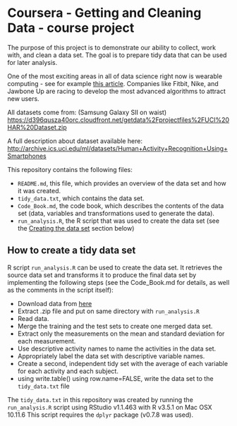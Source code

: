 # Coursera - Getting and Cleaning Data - course project
The purpose of this project is to demonstrate our ability to collect, work with, and clean a data set. The goal is to prepare tidy data that can be used for later analysis.

One of the most exciting areas in all of data science right now is wearable computing - see for example [this article](http://www.insideactivitytracking.com/data-science-activity-tracking-and-the-battle-for-the-worlds-top-sports-brand/). Companies like Fitbit, Nike, and Jawbone Up are racing to develop the most advanced algorithms to attract new users.

All datasets come from: (Samsung Galaxy SII on waist)
https://d396qusza40orc.cloudfront.net/getdata%2Fprojectfiles%2FUCI%20HAR%20Dataset.zip

A full description about dataset available here:
http://archive.ics.uci.edu/ml/datasets/Human+Activity+Recognition+Using+Smartphones


This repository contains the following files:

- `README.md`, this file, which provides an overview of the data set and how it was created.
- `tidy_data.txt`, which contains the data set.
- `Code_Book.md`, the code book, which describes the contents of the data set (data, variables and transformations used to generate the data).
- `run_analysis.R`, the R script that was used to create the data set (see the [Creating the data set](#creating-data-set) section below) 


## How to create a tidy data set
R script `run_analysis.R` can be used to create the data set. It retrieves the source data set and transforms it to produce the final data set by implementing the following steps (see the Code_Book.md for details, as well as the comments in the script itself):

- Download data from [here](https://d396qusza40orc.cloudfront.net/getdata%2Fprojectfiles%2FUCI%20HAR%20Dataset.zip)
- Extract .zip file and put on same directory with `run_analysis.R`
- Read data.
- Merge the training and the test sets to create one merged data set.
- Extract only the measurements on the mean and standard deviation for each measurement.
- Use descriptive activity names to name the activities in the data set.
- Appropriately label the data set with descriptive variable names.
- Create a second, independent tidy set with the average of each variable for each activity and each subject.
- using write.table() using row.name=FALSE, write the data set to the `tidy_data.txt` file

The `tidy_data.txt` in this repository was created by running the `run_analysis.R` script using RStudio v1.1.463 with R v3.5.1 on Mac OSX 10.11.6
This script requires the `dplyr` package (v0.7.8 was used).